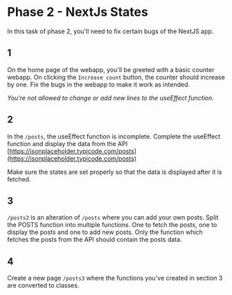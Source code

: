 # Phase 2 - NextJs States

In this task of phase 2, you'll need to fix certain bugs of the NextJS app.

## 1
On the home page of the webapp, you'll be greeted with a basic counter webapp. On clicking the `Increase count` button, the counter should increase by one. Fix the bugs in the webapp to make it work as intended.

*You're not allowed to change or add new lines to the useEffect function.*

## 2
In the `/posts`, the useEffect function is incomplete. 
Complete the useEffect function and display the data from the API [https://jsonplaceholder.typicode.com/posts](https://jsonplaceholder.typicode.com/posts)

Make sure the states are set properly so that the data is displayed after it is fetched.

## 3
`/posts2` is an alteration of `/posts` where you can add your own posts.
Split the POSTS function into multiple functions. One to fetch the posts, one to display the posts and one to add new posts. Only the function which fetches the posts from the API should contain the posts data. 


## 4
Create a new page `/posts3` where the functions you've created in section 3 are converted to classes.
